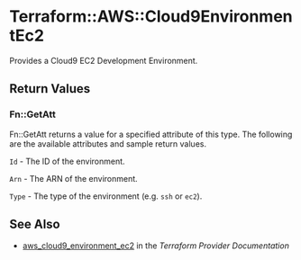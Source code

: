 # Terraform::AWS::Cloud9EnvironmentEc2

Provides a Cloud9 EC2 Development Environment.

## Return Values

### Fn::GetAtt

Fn::GetAtt returns a value for a specified attribute of this type. The following are the available attributes and sample return values.

`Id` - The ID of the environment.

`Arn` - The ARN of the environment.

`Type` - The type of the environment (e.g. `ssh` or `ec2`).

## See Also

* [aws_cloud9_environment_ec2](https://www.terraform.io/docs/providers/aws/r/cloud9_environment_ec2.html) in the _Terraform Provider Documentation_